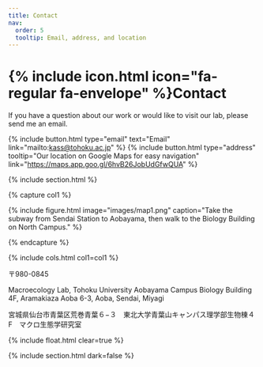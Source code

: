 ```yaml
---
title: Contact
nav:
  order: 5
  tooltip: Email, address, and location
---
```


# {% include icon.html icon="fa-regular fa-envelope" %}Contact

If you have a question about our work or would like to visit our lab, please send me an email.

{%
  include button.html
  type="email"
  text="Email"
  link="mailto:kass@tohoku.ac.jp"
%}
{%
  include button.html
  type="address"
  tooltip="Our location on Google Maps for easy navigation"
  link="https://maps.app.goo.gl/6hvB26JobUdGfwQUA"
%}

{% include section.html %}

{% capture col1 %}

{%
  include figure.html
  image="images/map1.png"
  caption="Take the subway from Sendai Station to Aobayama, then walk to the Biology Building on North Campus."
%}

{% endcapture %}


{% include cols.html col1=col1 %}

〒980-0845 　

Macroecology Lab, Tohoku University Aobayama Campus Biology Building 4F, Aramakiaza Aoba 6-3, Aoba, Sendai, Miyagi

宮城県仙台市青葉区荒巻青葉６−３　東北大学青葉山キャンパス理学部生物棟４F　マクロ生態学研究室

{% include float.html clear=true %}

{% include section.html dark=false %}

